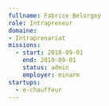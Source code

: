 ```yaml
---
fullname: Fabrice Belorgey
role: Intrapreneur
domaine: 
- Intraprenariat
missions:
  - start: 2018-09-01
    end: 2019-09-01
    status: admin
    employer: minarm
startups:
  - e-chauffeur
---
```

